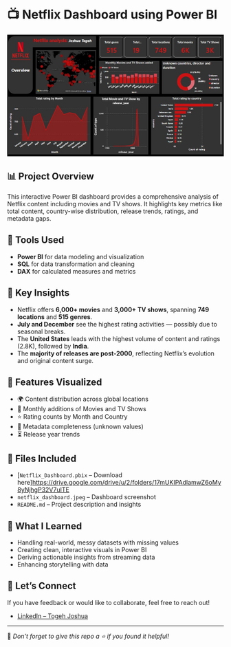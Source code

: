 # 📺 Netflix Dashboard using Power BI

![Netflix Dashboard](./netflix_dashboard.jpeg)

## 📊 Project Overview

This interactive Power BI dashboard provides a comprehensive analysis of Netflix content including movies and TV shows. It highlights key metrics like total content, country-wise distribution, release trends, ratings, and metadata gaps.

## 🔧 Tools Used

- **Power BI** for data modeling and visualization  
- **SQL** for data transformation and cleaning  
- **DAX** for calculated measures and metrics  

## 📌 Key Insights

- Netflix offers **6,000+ movies** and **3,000+ TV shows**, spanning **749 locations** and **515 genres**.
- **July and December** see the highest rating activities — possibly due to seasonal breaks.
- The **United States** leads with the highest volume of content and ratings (2.8K), followed by **India**.
- The **majority of releases are post-2000**, reflecting Netflix’s evolution and original content surge.

## 📅 Features Visualized

- 🌍 Content distribution across global locations  
- 📆 Monthly additions of Movies and TV Shows  
- ⭐ Rating counts by Month and Country  
- 🧩 Metadata completeness (unknown values)  
- ⏳ Release year trends  

## 📁 Files Included

- [`Netflix_Dashboard.pbix` – Download here]https://drive.google.com/drive/u/2/folders/17mUKIPAdlamwZ6oMy8yNjhgP32V7uITE
- `netflix_dashboard.jpeg` – Dashboard screenshot  
- `README.md` – Project description and insights  

## 🧠 What I Learned

- Handling real-world, messy datasets with missing values  
- Creating clean, interactive visuals in Power BI  
- Deriving actionable insights from streaming data  
- Enhancing storytelling with data  

## 🤝 Let’s Connect

If you have feedback or would like to collaborate, feel free to reach out!
- [LinkedIn – Togeh Joshua](https://www.linkedin.com/in/togeh-joshua-7196411b2)

---

📌 *Don’t forget to give this repo a ⭐ if you found it helpful!*


